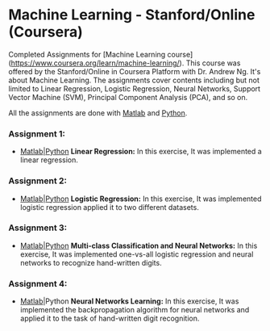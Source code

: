 # Machine Learning - Stanford/Online (Coursera)

Completed Assignments for [Machine Learning course] (https://www.coursera.org/learn/machine-learning/).  This course was offered by the Stanford/Online in Coursera Platform with Dr. Andrew Ng. It's about Machine Learning. The assignments cover contents including but not limited to Linear Regression, Logistic Regression, Neural Networks, Support Vector Machine (SVM), Principal Component Analysis (PCA), and so on.

All the assignments are done with [Matlab](https://www.mathworks.com/products/matlab.html/) and [Python](https://www.python.org/).

### Assignment 1:

- [Matlab](https://github.com/leopqrz/Machine_Learning-Coursera/tree/main/Assignments/Matlab/01%20-%20LinearRegression/ex1)|[Python](https://github.com/leopqrz/Machine_Learning-Coursera/tree/main/Assignments/Python/01%20-%20LinearRegression) **Linear Regression:** In this exercise, It was implemented a linear regression.

### Assignment 2:

- [Matlab](https://github.com/leopqrz/Machine_Learning-Coursera/tree/main/Assignments/Matlab/02%20-%20LogisticRegression/ex2)|[Python](https://github.com/leopqrz/Machine_Learning-Coursera/tree/main/Assignments/Python/02%20-%20LogisticRegression) **Logistic Regression:** In this exercise, It was implemented logistic regression applied it to two different datasets.

### Assignment 3:

- [Matlab](https://github.com/leopqrz/Machine_Learning-Coursera/tree/main/Assignments/Matlab/03%20-%20NeuralNetworks_part1/ex3)|[Python](https://github.com/leopqrz/Machine_Learning-Coursera/tree/main/Assignments/Python/03%20-%20NeuralNetworks) **Multi-class Classification and Neural Networks:** In this exercise, It was implemented one-vs-all logistic regression and neural networks to recognize hand-written digits.

### Assignment 4:

- [Matlab](https://github.com/leopqrz/Machine_Learning-Coursera/tree/main/Assignments/Matlab/04%20-%20NeuralNetworks_part2/ex4)|Python **Neural Networks Learning:** In this exercise, It was implemented the backpropagation algorithm for neural
  networks and applied it to the task of hand-written digit recognition.

